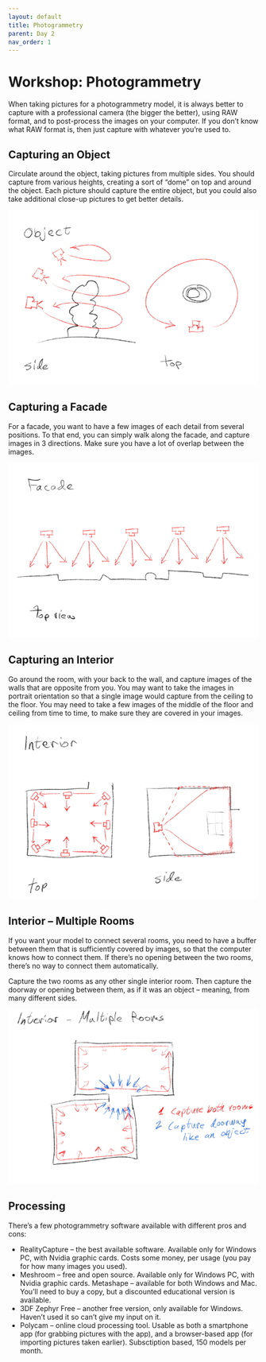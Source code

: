 ```yaml
---
layout: default
title: Photogrammetry
parent: Day 2
nav_order: 1
---
```


# Workshop: Photogrammetry

When taking pictures for a photogrammetry model, it is always better to capture with a professional camera (the bigger the better), using RAW format, and to post-process the images on your computer. If you don’t know what RAW format is, then just capture with whatever you’re used to.

## Capturing an Object

Circulate around the object, taking pictures from multiple sides. You should capture from various heights, creating a sort of “dome” on top and around the object. Each picture should capture the entire object, but you could also take additional close-up pictures to get better details.

![](../../images/photogram1-700xauto.jpg)

## Capturing a Facade

For a facade, you want to have a few images of each detail from several positions. To that end, you can simply walk along the facade, and capture images in 3 directions. Make sure you have a lot of overlap between the images.

![](../../images/photogram2-700xauto.jpg)

## Capturing an Interior

Go around the room, with your back to the wall, and capture images of the walls that are opposite from you. You may want to take the images in portrait orientation so that a single image would capture from the ceiling to the floor. You may need to take a few images of the middle of the floor and ceiling from time to time, to make sure they are covered in your images.

![](../../images/photogram3-700xauto.jpg)

## Interior – Multiple Rooms

If you want your model to connect several rooms, you need to have a buffer between them that is sufficiently covered by images, so that the computer knows how to connect them. If there’s no opening between the two rooms, there’s no way to connect them automatically.

Capture the two rooms as any other single interior room. Then capture the doorway or opening between them, as if it was an object – meaning, from many different sides.

![](../../images/photogram4-700xauto.jpg)

## Processing

There’s a few photogrammetry software available with different pros and cons:

- RealityCapture – the best available software. Available only for Windows PC, with Nvidia graphic cards. Costs some money, per usage (you pay for how many images you used).
- Meshroom – free and open source. Available only for Windows PC, with Nvidia graphic cards.
  Metashape – available for both Windows and Mac. You’ll need to buy a copy, but a discounted educational version is available.
- 3DF Zephyr Free – another free version, only available for Windows. Haven’t used it so can’t give my input on it.
- Polycam – online cloud processing tool. Usable as both a smartphone app (for grabbing pictures with the app), and a browser-based app (for importing pictures taken earlier). Subsctiption based, 150 models per month.
